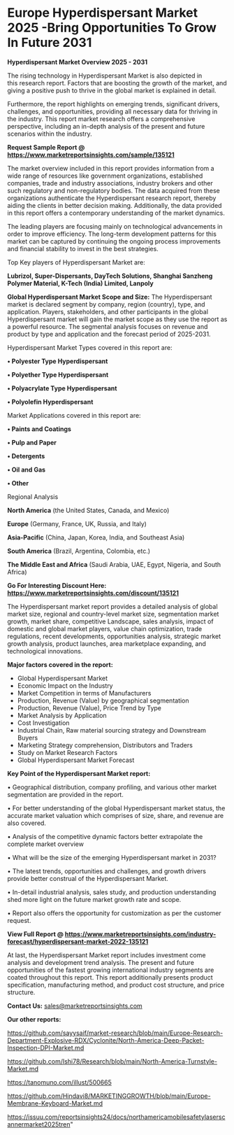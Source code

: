 # Europe Hyperdispersant Market 2025 -Bring Opportunities To Grow In Future 2031

<Strong> Hyperdispersant Market Overview 2025 - 2031</strong>

The rising technology in Hyperdispersant Market is also depicted in this research report. Factors that are boosting the growth of the market, and giving a positive push to thrive in the global market is explained in detail.

Furthermore, the report highlights on emerging trends, significant drivers, challenges, and opportunities, providing all necessary data for thriving in the industry. This report market research offers a comprehensive perspective, including an in-depth analysis of the present and future scenarios within the industry.

<strong>Request Sample Report @ <a href=https://www.marketreportsinsights.com/sample/135121>https://www.marketreportsinsights.com/sample/135121</a></strong>

The market overview included in this report provides information from a wide range of resources like government organizations, established companies, trade and industry associations, industry brokers and other such regulatory and non-regulatory bodies. The data acquired from these organizations authenticate the Hyperdispersant research report, thereby aiding the clients in better decision making. Additionally, the data provided in this report offers a contemporary understanding of the market dynamics.

The leading players are focusing mainly on technological advancements in order to improve efficiency. The long-term development patterns for this market can be captured by continuing the ongoing process improvements and financial stability to invest in the best strategies.

Top Key players of Hyperdispersant Market are:

<strong>Lubrizol, Super-Dispersants, DayTech Solutions, Shanghai Sanzheng Polymer Material, K-Tech (India) Limited, Lanpoly</strong>

<strong><b>Global Hyperdispersant Market Scope and Size:</b></strong>
The Hyperdispersant market is declared segment by company, region (country), type, and application. Players, stakeholders, and other participants in the global Hyperdispersant market will gain the market scope as they use the report as a powerful resource. The segmental analysis focuses on revenue and product by type and application and the forecast period of 2025-2031.

Hyperdispersant Market Types covered in this report are:

<strong>• Polyester Type Hyperdispersant

• Polyether Type Hyperdispersant

• Polyacrylate Type Hyperdispersant

• Polyolefin Hyperdispersant</strong>

Market Applications covered in this report are:

<strong>• Paints and Coatings

• Pulp and Paper

• Detergents

• Oil and Gas

• Other</strong> 

Regional Analysis

<strong>North America</strong> (the United States, Canada, and Mexico)

<strong>Europe</strong> (Germany, France, UK, Russia, and Italy)

<strong>Asia-Pacific</strong> (China, Japan, Korea, India, and Southeast Asia)

<strong>South America</strong> (Brazil, Argentina, Colombia, etc.)

<strong>The Middle East and Africa</strong> (Saudi Arabia, UAE, Egypt, Nigeria, and South Africa)

<strong>Go For Interesting Discount Here: <a href=https://www.marketreportsinsights.com/discount/135121>https://www.marketreportsinsights.com/discount/135121</a></strong>

The Hyperdispersant market report provides a detailed analysis of global market size, regional and country-level market size, segmentation market growth, market share, competitive Landscape, sales analysis, impact of domestic and global market players, value chain optimization, trade regulations, recent developments, opportunities analysis, strategic market growth analysis, product launches, area marketplace expanding, and technological innovations.

<strong><b>Major factors covered in the report:</b></strong>
<ul>
  <li>Global Hyperdispersant Market </li>
  <li>Economic Impact on the Industry</li>
  <li>Market Competition in terms of Manufacturers</li>
  <li>Production, Revenue (Value) by geographical segmentation</li>
  <li>Production, Revenue (Value), Price Trend by Type</li>
  <li>Market Analysis by Application</li>
  <li>Cost Investigation</li>
  <li>Industrial Chain, Raw material sourcing strategy and Downstream Buyers</li>
  <li>Marketing Strategy comprehension, Distributors and Traders</li>
  <li>Study on Market Research Factors</li>
  <li>Global Hyperdispersant Market Forecast</li>
</ul>

<strong><b>Key Point of the Hyperdispersant Market report:</b></strong>

• Geographical distribution, company profiling, and various other market segmentation are provided in the report.

• For better understanding of the global Hyperdispersant market status, the accurate market valuation which comprises of size, share, and revenue are also covered.

• Analysis of the competitive dynamic factors better extrapolate the complete market overview

• What will be the size of the emerging Hyperdispersant market in 2031?

• The latest trends, opportunities and challenges, and growth drivers provide better construal of the Hyperdispersant Market.

• In-detail industrial analysis, sales study, and production understanding shed more light on the future market growth rate and scope.

• Report also offers the opportunity for customization as per the customer request.

<strong><b>View Full Report @ <a href=https://www.marketreportsinsights.com/industry-forecast/hyperdispersant-market-2022-135121>https://www.marketreportsinsights.com/industry-forecast/hyperdispersant-market-2022-135121</a></b></strong>


At last, the Hyperdispersant Market report includes investment come analysis and development trend analysis. The present and future opportunities of the fastest growing international industry segments are coated throughout this report. This report additionally presents product specification, manufacturing method, and product cost structure, and price structure.

<strong>Contact Us:</strong>
sales@marketreportsinsights.com

<strong>Our other reports:</strong>

<a href=https://github.com/sayysaif/market-research/blob/main/Europe-Research-Department-Explosive-RDX/Cyclonite/North-America-Deep-Packet-Inspection-DPI-Market.md>https://github.com/sayysaif/market-research/blob/main/Europe-Research-Department-Explosive-RDX/Cyclonite/North-America-Deep-Packet-Inspection-DPI-Market.md</a>

<a href=https://github.com/Ishi78/Research/blob/main/North-America-Turnstyle-Market.md>https://github.com/Ishi78/Research/blob/main/North-America-Turnstyle-Market.md</a>

<a href=https://tanomuno.com/illust/500665>https://tanomuno.com/illust/500665</a>

<a href=https://github.com/Hindavi8/MARKETINGGROWTH/blob/main/Europe-Membrane-Keyboard-Market.md>https://github.com/Hindavi8/MARKETINGGROWTH/blob/main/Europe-Membrane-Keyboard-Market.md</a>

<a href=https://issuu.com/reportsinsights24/docs/northamericamobilesafetylaserscannermarket2025tren>https://issuu.com/reportsinsights24/docs/northamericamobilesafetylaserscannermarket2025tren</a>"
